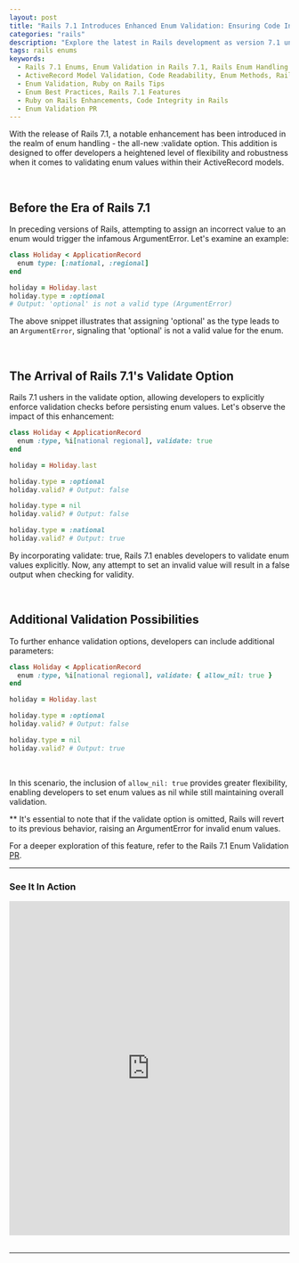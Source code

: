 ```yaml
---
layout: post
title: "Rails 7.1 Introduces Enhanced Enum Validation: Ensuring Code Integrity"
categories: "rails"
description: "Explore the latest in Rails development as version 7.1 unveils the powerful :validate option for enums. Learn how this enhancement provides a more flexible and robust approach to validating enum values within ActiveRecord models, contributing to improved code integrity."
tags: rails enums
keywords:
  - Rails 7.1 Enums, Enum Validation in Rails 7.1, Rails Enum Handling
  - ActiveRecord Model Validation, Code Readability, Enum Methods, Rails Development Updates
  - Enum Validation, Ruby on Rails Tips
  - Enum Best Practices, Rails 7.1 Features
  - Ruby on Rails Enhancements, Code Integrity in Rails
  - Enum Validation PR
---
```


With the release of Rails 7.1, a notable enhancement has been introduced in the realm of enum handling - the all-new :validate option. This addition is designed to offer developers a heightened level of flexibility and robustness when it comes to validating enum values within their ActiveRecord models.

<br/>

## Before the Era of Rails 7.1

In preceding versions of Rails, attempting to assign an incorrect value to an enum would trigger the infamous ArgumentError. Let's examine an example:

```ruby
class Holiday < ApplicationRecord
  enum type: [:national, :regional]
end

holiday = Holiday.last
holiday.type = :optional
# Output: 'optional' is not a valid type (ArgumentError)
```

The above snippet illustrates that assigning 'optional' as the type leads to an `ArgumentError`, signaling that 'optional' is not a valid value for the enum.

<br/>

## The Arrival of Rails 7.1's Validate Option

Rails 7.1 ushers in the validate option, allowing developers to explicitly enforce validation checks before persisting enum values. Let's observe the impact of this enhancement:

```ruby
class Holiday < ApplicationRecord
  enum :type, %i[national regional], validate: true
end

holiday = Holiday.last

holiday.type = :optional
holiday.valid? # Output: false

holiday.type = nil
holiday.valid? # Output: false

holiday.type = :national
holiday.valid? # Output: true

```

By incorporating validate: true, Rails 7.1 enables developers to validate enum values explicitly. Now, any attempt to set an invalid value will result in a false output when checking for validity.

<br/>

## Additional Validation Possibilities

To further enhance validation options, developers can include additional parameters:

```ruby
class Holiday < ApplicationRecord
  enum :type, %i[national regional], validate: { allow_nil: true }
end

holiday = Holiday.last

holiday.type = :optional
holiday.valid? # Output: false

holiday.type = nil
holiday.valid? # Output: true

```

<br/>

In this scenario, the inclusion of `allow_nil: true` provides greater flexibility, enabling developers to set enum values as nil while still maintaining overall validation.

** It's essential to note that if the validate option is omitted, Rails will revert to its previous behavior, raising an ArgumentError for invalid enum values.

For a deeper exploration of this feature, refer to the Rails 7.1 Enum Validation [PR](https://github.com/rails/rails/pull/49100).

<hr/>

### See It In Action
<div class="text-center">
  <iframe width="100%" height="600" src="https://www.youtube.com/embed/LOlMF4_EUCk" title="Unlocking Rails 7 1: Mastering Enum Validation in Under 60 Seconds" frameborder="0" allow="accelerometer; autoplay; clipboard-write; encrypted-media; gyroscope; picture-in-picture; web-share" allowfullscreen></iframe>
</div>
<br/>
<hr/>

